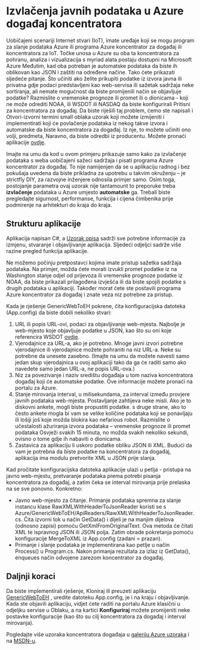 <properties
    pageTitle="Izvlačenja javnih podataka u Azure događaj koncentratora | Microsoft Azure"
    description="Pregled događaja koncentratora uvoz iz uzorka za web"
    services="event-hubs"
    documentationCenter="na"
    authors="spyrossak"
    manager="timlt"
    editor=""/>

<tags 
    ms.service="event-hubs"
    ms.devlang="na"
    ms.topic="article"
    ms.tgt_pltfrm="na"
    ms.workload="na"
    ms.date="08/25/2016"
    ms.author="spyros;sethm" />

# <a name="pulling-public-data-into-azure-event-hubs"></a>Izvlačenja javnih podataka u Azure događaj koncentratora

Uobičajeni scenariji Internet stvari (IoT), imate uređaje koji se mogu program za slanje podataka Azure ili programa Azure koncentrator za događaj ili koncentratora za IoT. Točke unosa u Azure su oba ta koncentratora za pohranu, analiza i vizualizacija s myriad alata postaju dostupni na Microsoft Azure Međutim, kad oba potreban je automatske podataka da biste ih oblikovan kao JSON i zaštiti na određene načine. Tako ćete prikazati sljedeće pitanje. Što učiniti ako želite prikupiti podatke iz izvora javna ili privatna gdje podaci predstavljeni kao web-servisa ili sažetak sadržaja neke sortiranja, ali nemate mogućnost da biste promijenili način se objavljuje podatke? Razmislite o vremenske prognoze ili promet ili o dionicama - koji ne može odrediti NOAA, ili WSDOT ili NASDAQ da biste konfigurirali Pritisni za koncentratora za događaj. Da biste riješili taj problem, ćemo ste napisali i Otvori-izvorni termini small oblaka uzorak koji možete izmijeniti i implementirati koji će povlačenje podataka iz nekog takve izvora i automatske da biste koncentratora za događaj. Iz nje, to možete učiniti ono volji, predmeta, Naravno, da biste odredbi iz producentu. Možete pronaći aplikacije [ovdje](https://azure.microsoft.com/documentation/samples/event-hubs-dotnet-importfromweb/).

Imajte na umu da kod u ovom primjeru prikazuje samo kako za izvlačenje podataka s weba uobičajeni sažeci sadržaja i pisati programa Azure koncentrator za događaj. To nije namijenjen da se u aplikaciju radnog i bez pokušaja uvedena da biste prikladna za upotrebu u takvim okruženju – je strictfly DIY, za razvojne inženjere odnosila primjer samo. Osim toga, postojanje parametra ovaj uzorak nije tantamount to preporuke treba **izvlačenje** podataka u Azure umjesto **automatske** ga. Trebali biste pregledajte sigurnost, performanse, funkcija i cijena čimbenika prije podmirenje na arhitekturi do kraja do kraja.

## <a name="application-structure"></a>Strukturu aplikacije

Aplikacija napisan C#, a [Uzorak opisa](https://azure.microsoft.com/documentation/samples/event-hubs-dotnet-importfromweb/) sadrži sve potrebne informacije za izmjenu, stvaranje i objavljivanje aplikacija. Sljedeći odjeljci sadrže više razine pregled funkcija aplikacije.

Ne možemo počinju pretpostavci kojima imate pristup sažetka sadržaja podataka. Na primjer, možda ćete morati izvukli promet podatke iz na Washington stanje odjel od prijevoza ili vremenske prognoze podatke iz NOAA, da biste prikazali prilagođena izvješća ili da biste spojili podatke s drugih podataka u aplikaciji. Također morat ćete ste postavili programa Azure koncentrator za događaj i znate veza niz potrebne za pristup.

Kada je rješenje GenericWebToEH pokrene, čita konfiguracijska datoteka (App.config) da biste dobili nekoliko stvari:

1. URL ili popis URL-ovi, podaci za objavljivanje web-mjesta. Najbolje je web-mjesto koje objavljuje podatke u JSON, kao što su oni koje referencira WSDOT [ovdje](http://www.wsdot.wa.gov/Traffic/api/). 
2. Vjerodajnice za URL-a, ako je potrebno. Mnoge javni izvori potrebne vjerodajnice ili vjerodajnice možete pohraniti na niz URL-a. Neke su potrebne da unesete zasebno. (Imajte na umu da možete navesti samo jedan skup vjerodajnica u ovoj aplikaciji tako da ga će raditi samo ako navedete samo jedan URL-a, ne popis URL-ova.)
3. Niz za povezivanje i naziv središtu događaja u tom naziva koncentratora događaj koji će automatske podatke. Ove informacije možete pronaći na portalu za Azure.
4. Stanje mirovanja interval, u milisekundama, za interval između provjere javnih podataka web-mjesta. Postavljanje zahtijeva neke misli. Ako je to diskovni ankete, mogli biste propustiti podatke. s druge strane, ako to često ankete mogla bi vam se velike količine podataka koji se ponavljaju ili lošiji još koje možda blokira kao nefarious robot. Razmislite o učestalosti ažuriranja izvora podataka – vremenske prognoze ili promet podataka Osvježi svakih 15 minuta, no možda svakih nekoliko sekundi, ovisno o tome gdje ih nabaviti o dionicama. 
5. Zastavica za aplikaciju li uskoro podatke obliku JSON ili XML. Budući da vam je potrebna da biste podatke na koncentratora za događaj, aplikacija ima modulu pretvorite XML u JSON prije slanja.

Kad pročitate konfiguracijska datoteka aplikacije ulazi u petlja - pristupa na javno web-mjestu, pretvaranje podataka prema potrebi pisanja koncentratora za događaj, a zatim čeka se interval mirovanja prije prelaska na se sve ponovno. Konkretno:

  * Javno web-mjesto za čitanje. Primanje podataka spremna za slanje instancu klase RawXMLWithHeaderToJsonReader koristi se s Azure/GenericWebToEH/ApiReaders/RawXMLWithHeaderToJsonReader.cs. Čita izvorni tok u način GetData() i dijeli je na manjim dijelova (odnosno zapisi) pomoću GetXmlFromOriginalText. 
  Ova metoda će čitati XML te ispravnog JSON ili JSON polja. Zatim obrade pokretanja pomoću konfiguracije MergeToXML iz App.config (zadani = prazan).
  * Primanje i slanje podataka je implementirana kao petlje u način Process() u Program.cs. 
  Nakon primanja rezultata za izlaz iz GetData(), enqueues način odvojene zarezom koncentrator za događaj.

## <a name="next-steps"></a>Daljnji koraci

Da biste implementirali rješenje, Kloniraj ili preuzeti aplikaciju [GenericWebToEH](https://azure.microsoft.com/documentation/samples/event-hubs-dotnet-importfromweb/) , uredite datoteku App.config, je i na kraju i objavljivanje. Kada ste objavili aplikaciju, vidjet ćete raditi na portalu Azure klasični u odjeljku servise u Oblaku, a na kartici **Konfiguriraj** možete promijeniti neke postavke konfiguracije (kao što su cilj koncentratora za događaj i interval mirovanja).

Pogledajte više uzoraka koncentratora događaja u [galeriju Azure uzoraka](https://azure.microsoft.com/documentation/samples/?service=event-hubs) i na [MSDN-u](https://code.msdn.microsoft.com/site/search?query=event%20hubs&f%5B0%5D.Value=event%20hubs&f%5B0%5D.Type=SearchText&ac=5).

